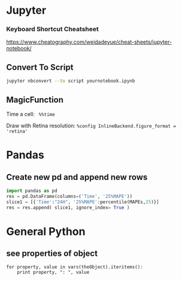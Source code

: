 # Jupyter

### Keyboard Shortcut Cheatsheet

https://www.cheatography.com/weidadeyue/cheat-sheets/jupyter-notebook/

## Convert To Script

```bash
jupyter nbconvert --to script yournotebook.ipynb
```

## MagicFunction

Time a cell:
` %%time`

Draw with Retina resolution:
`
%config InlineBackend.figure_format = 'retina'
`

# Pandas
## Create new pd and append new rows

```python
import pandas as pd
res = pd.DataFrame(columns=('Time', '25%MAPE'))
slice1 = [{'Time':"24H", '25%MAPE':percentile(MAPEs,25)}]
res = res.append( slice1, ignore_index= True )
```
# General Python 

## see properties of object
```
for property, value in vars(theObject).iteritems():
    print property, ": ", value
```
